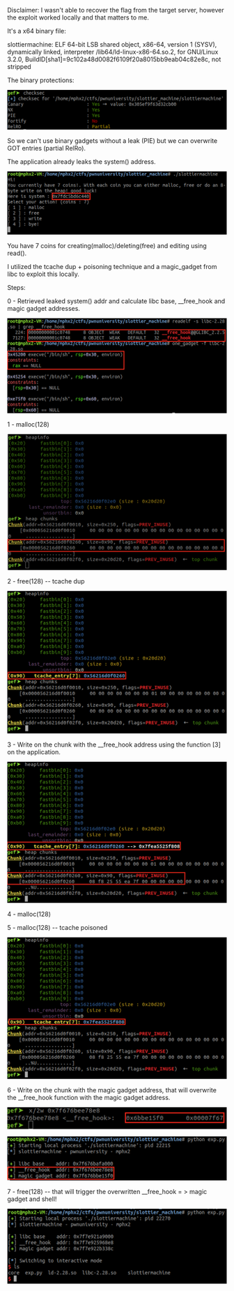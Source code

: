 Disclaimer: I wasn't able to recover the flag from the target server, however the exploit worked locally and that matters to me. 

It's a x64 binary file:

slottiermachine: ELF 64-bit LSB shared object, x86-64, version 1 (SYSV), dynamically linked, interpreter /lib64/ld-linux-x86-64.so.2, for GNU/Linux 3.2.0, BuildID[sha1]=9c102a48d0082f6109f20a8015bb9eab04c82e8c, not stripped

The binary protections:

![protections](slottier_2.png)

So we can't use binary gadgets without a leak (PIE) but we can overwrite GOT entries (partial RelRo).

The application already leaks the system() address.

![leak](slottier_1.png)

You have 7 coins for creating(malloc)/deleting(free) and editing using read().

I utilized the tcache dup + poisoning technique and a magic_gadget from libc to exploit this locally.

Steps:

0 - Retrieved leaked system() addr and calculate libc base, __free_hook and magic gadget addresses.

![leak](slottier_3.png)

1 - malloc(128)

![chunk1](slottier_4.png)

2 - free(128) -- tcache dup

![chunk2](slottier_5.png)

3 - Write on the chunk with the __free_hook address using the function [3] on the application.

![chunk3](slottier_6.png)

4 - malloc(128)

5 - malloc(128) -- tcache poisoned

![chunk4](slottier_7.png)

6 - Write on the chunk with the magic gadget address, that will overwrite the __free_hook function with the magic gadget address.

![chunk5](slottier_8.png)

![chunk6](slottier_9.png)

7 - free(128) -- that will trigger the overwritten __free_hook = > magic gadget and shell!

![chunk7](slottier_10.png)




